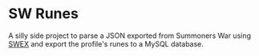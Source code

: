 # SW Runes
A silly side project to parse a JSON exported from Summoners War using [SWEX](https://github.com/Xzandro/sw-exporter/releases) and export the profile's runes to a MySQL database.
